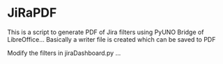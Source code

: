 JiRaPDF
=======
This is a script to generate PDF of Jira filters using PyUNO Bridge of LibreOffice...
Basically a writer file is created which can be saved to PDF

Modify the filters in  jiraDashboard.py ...
